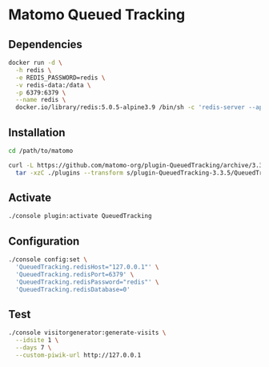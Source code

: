 # Matomo Queued Tracking

## Dependencies

```sh
docker run -d \
  -h redis \
  -e REDIS_PASSWORD=redis \
  -v redis-data:/data \
  -p 6379:6379 \
  --name redis \
  docker.io/library/redis:5.0.5-alpine3.9 /bin/sh -c 'redis-server --appendonly yes --requirepass ${REDIS_PASSWORD}'
```

## Installation

```sh
cd /path/to/matomo
```

```sh
curl -L https://github.com/matomo-org/plugin-QueuedTracking/archive/3.3.5.tar.gz | \
  tar -xzC ./plugins --transform s/plugin-QueuedTracking-3.3.5/QueuedTracking/
```

## Activate

```sh
./console plugin:activate QueuedTracking
```

## Configuration

```sh
./console config:set \
  'QueuedTracking.redisHost="127.0.0.1"' \
  'QueuedTracking.redisPort=6379' \
  'QueuedTracking.redisPassword="redis"' \
  'QueuedTracking.redisDatabase=0'
```

## Test

```sh
./console visitorgenerator:generate-visits \
  --idsite 1 \
  --days 7 \
  --custom-piwik-url http://127.0.0.1
```
